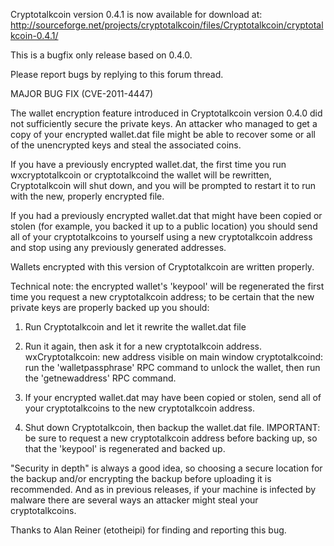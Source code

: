 Cryptotalkcoin version 0.4.1 is now available for download at:
http://sourceforge.net/projects/cryptotalkcoin/files/Cryptotalkcoin/cryptotalkcoin-0.4.1/

This is a bugfix only release based on 0.4.0.

Please report bugs by replying to this forum thread.

MAJOR BUG FIX  (CVE-2011-4447)

The wallet encryption feature introduced in Cryptotalkcoin version 0.4.0 did not sufficiently secure the private keys. An attacker who
managed to get a copy of your encrypted wallet.dat file might be able to recover some or all of the unencrypted keys and steal the
associated coins.

If you have a previously encrypted wallet.dat, the first time you run wxcryptotalkcoin or cryptotalkcoind the wallet will be rewritten, Cryptotalkcoin will
shut down, and you will be prompted to restart it to run with the new, properly encrypted file.

If you had a previously encrypted wallet.dat that might have been copied or stolen (for example, you backed it up to a public
location) you should send all of your cryptotalkcoins to yourself using a new cryptotalkcoin address and stop using any previously generated addresses.

Wallets encrypted with this version of Cryptotalkcoin are written properly.

Technical note: the encrypted wallet's 'keypool' will be regenerated the first time you request a new cryptotalkcoin address; to be certain that the
new private keys are properly backed up you should:

1. Run Cryptotalkcoin and let it rewrite the wallet.dat file

2. Run it again, then ask it for a new cryptotalkcoin address.
wxCryptotalkcoin: new address visible on main window
cryptotalkcoind: run the 'walletpassphrase' RPC command to unlock the wallet,  then run the 'getnewaddress' RPC command.

3. If your encrypted wallet.dat may have been copied or stolen, send all of your cryptotalkcoins to the new cryptotalkcoin address.

4. Shut down Cryptotalkcoin, then backup the wallet.dat file.
IMPORTANT: be sure to request a new cryptotalkcoin address before backing up, so that the 'keypool' is regenerated and backed up.

"Security in depth" is always a good idea, so choosing a secure location for the backup and/or encrypting the backup before uploading it is recommended. And as in previous releases, if your machine is infected by malware there are several ways an attacker might steal your cryptotalkcoins.

Thanks to Alan Reiner (etotheipi) for finding and reporting this bug.
